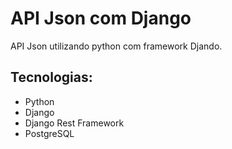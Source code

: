 # API Json com Django
API Json utilizando python com framework Djando.

## Tecnologias:
- Python
- Django
- Django Rest Framework
- PostgreSQL
